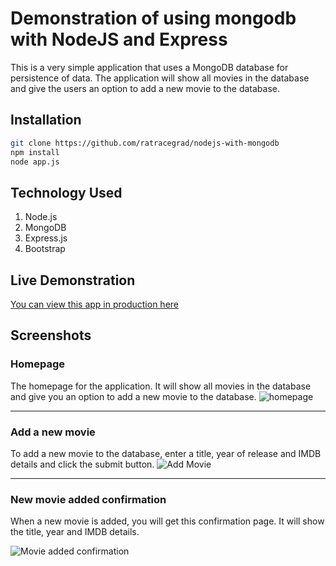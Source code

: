# Demonstration of using mongodb with NodeJS and Express
This is a very simple application that uses a MongoDB database for persistence of data. The application will show all movies in the database and give the users an option to add a new movie to the database.

## Installation
```bash
git clone https://github.com/ratracegrad/nodejs-with-mongodb
npm install
node app.js
```

## Technology Used
1. Node.js
2. MongoDB
3. Express.js
4. Bootstrap

## Live Demonstration
[You can view this app in production here](http://nodemongodemo.herokuapp.com/)


## Screenshots
### Homepage
The homepage for the application. It will show all movies in the database and give you an option to add a new movie to the database.
![homepage](/screenshots/homepage.png?raw=true "Homepage")

----

### Add a new movie
To add a new movie to the database, enter a title, year of release and IMDB details and click the submit button.
![Add Movie](/screenshots/create_new_movie.png?raw=true "Add new movie")

---

### New movie added confirmation
When a new movie is added, you will get this confirmation page. It will show the title, year and IMDB details.

![Movie added confirmation](/screenshots/movie_added.png?raw=true "Movie added confirmation")
